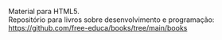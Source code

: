Material para HTML5.<br>
Repositório para livros sobre desenvolvimento e programação: https://github.com/free-educa/books/tree/main/books<br>
